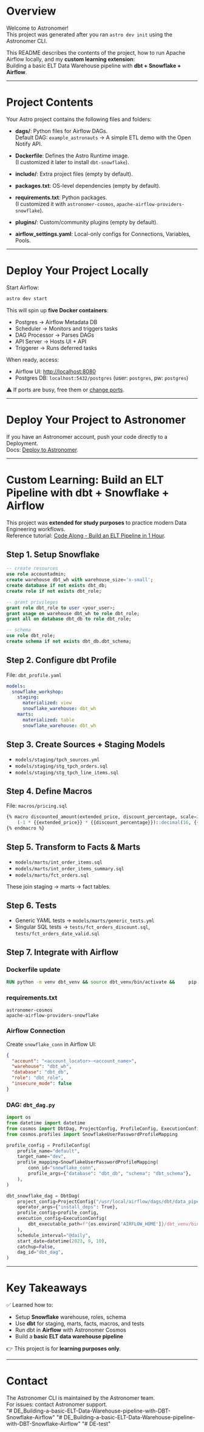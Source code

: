 # Overview

Welcome to Astronomer!  
This project was generated after you ran `astro dev init` using the Astronomer CLI.  

This README describes the contents of the project, how to run Apache Airflow locally, and my **custom learning extension**:  
Building a basic ELT Data Warehouse pipeline with **dbt + Snowflake + Airflow**.

---

# Project Contents

Your Astro project contains the following files and folders:

- **dags/**: Python files for Airflow DAGs.  
  Default DAG: `example_astronauts` → A simple ETL demo with the Open Notify API.

- **Dockerfile**: Defines the Astro Runtime image.  
  (I customized it later to install `dbt-snowflake`).

- **include/**: Extra project files (empty by default).

- **packages.txt**: OS-level dependencies (empty by default).

- **requirements.txt**: Python packages.  
  (I customized it with `astronomer-cosmos`, `apache-airflow-providers-snowflake`).

- **plugins/**: Custom/community plugins (empty by default).

- **airflow_settings.yaml**: Local-only configs for Connections, Variables, Pools.

---

# Deploy Your Project Locally

Start Airflow:

```bash
astro dev start
```

This will spin up **five Docker containers**:

- Postgres → Airflow Metadata DB  
- Scheduler → Monitors and triggers tasks  
- DAG Processor → Parses DAGs  
- API Server → Hosts UI + API  
- Triggerer → Runs deferred tasks  

When ready, access:  
- Airflow UI: [http://localhost:8080](http://localhost:8080)  
- Postgres DB: `localhost:5432/postgres` (user: `postgres`, pw: `postgres`)  

⚠️ If ports are busy, free them or [change ports](https://www.astronomer.io/docs/astro/cli/troubleshoot-locally#ports-are-not-available-for-my-local-airflow-webserver).

---

# Deploy Your Project to Astronomer

If you have an Astronomer account, push your code directly to a Deployment.  
Docs: [Deploy to Astronomer](https://www.astronomer.io/docs/astro/deploy-code/).

---

# Custom Learning: Build an ELT Pipeline with dbt + Snowflake + Airflow

This project was **extended for study purposes** to practice modern Data Engineering workflows.  
Reference tutorial: [Code Along - Build an ELT Pipeline in 1 Hour](https://bittersweet-mall-f00.notion.site/Code-along-build-an-ELT-Pipeline-in-1-Hour-dbt-Snowflake-Airflow-cffab118a21b40b8acd3d595a4db7c15).

## Step 1. Setup Snowflake

```sql
-- create resources
use role accountadmin;
create warehouse dbt_wh with warehouse_size='x-small';
create database if not exists dbt_db;
create role if not exists dbt_role;

-- grant privileges
grant role dbt_role to user <your_user>;
grant usage on warehouse dbt_wh to role dbt_role;
grant all on database dbt_db to role dbt_role;

-- schema
use role dbt_role;
create schema if not exists dbt_db.dbt_schema;
```

## Step 2. Configure dbt Profile

File: `dbt_profile.yaml`

```yaml
models:
  snowflake_workshop:
    staging:
      materialized: view
      snowflake_warehouse: dbt_wh
    marts:
      materialized: table
      snowflake_warehouse: dbt_wh
```

## Step 3. Create Sources + Staging Models

- `models/staging/tpch_sources.yml`  
- `models/staging/stg_tpch_orders.sql`  
- `models/staging/stg_tpch_line_items.sql`

## Step 4. Define Macros

File: `macros/pricing.sql`

```sql
{% macro discounted_amount(extended_price, discount_percentage, scale=2) %}
    (-1 * {{extended_price}} * {{discount_percentage}})::decimal(16, {{ scale }})
{% endmacro %}
```

## Step 5. Transform to Facts & Marts

- `models/marts/int_order_items.sql`  
- `models/marts/int_order_items_summary.sql`  
- `models/marts/fct_orders.sql`  

These join staging → marts → fact tables.

## Step 6. Tests

- Generic YAML tests → `models/marts/generic_tests.yml`  
- Singular SQL tests → `tests/fct_orders_discount.sql`, `tests/fct_orders_date_valid.sql`

## Step 7. Integrate with Airflow

### Dockerfile update

```dockerfile
RUN python -m venv dbt_venv && source dbt_venv/bin/activate &&     pip install --no-cache-dir dbt-snowflake && deactivate
```

### requirements.txt

```
astronomer-cosmos
apache-airflow-providers-snowflake
```

### Airflow Connection

Create `snowflake_conn` in Airflow UI:

```json
{
  "account": "<account_locator>-<account_name>",
  "warehouse": "dbt_wh",
  "database": "dbt_db",
  "role": "dbt_role",
  "insecure_mode": false
}
```

### DAG: `dbt_dag.py`

```python
import os
from datetime import datetime
from cosmos import DbtDag, ProjectConfig, ProfileConfig, ExecutionConfig
from cosmos.profiles import SnowflakeUserPasswordProfileMapping

profile_config = ProfileConfig(
    profile_name="default",
    target_name="dev",
    profile_mapping=SnowflakeUserPasswordProfileMapping(
        conn_id="snowflake_conn",
        profile_args={"database": "dbt_db", "schema": "dbt_schema"},
    ),
)

dbt_snowflake_dag = DbtDag(
    project_config=ProjectConfig("/usr/local/airflow/dags/dbt/data_pipeline"),
    operator_args={"install_deps": True},
    profile_config=profile_config,
    execution_config=ExecutionConfig(
        dbt_executable_path=f"{os.environ['AIRFLOW_HOME']}/dbt_venv/bin/dbt"
    ),
    schedule_interval="@daily",
    start_date=datetime(2023, 9, 10),
    catchup=False,
    dag_id="dbt_dag",
)
```

---

# Key Takeaways

✅ Learned how to:  
- Setup **Snowflake** warehouse, roles, schema  
- Use **dbt** for staging, marts, facts, macros, and tests  
- Run dbt in **Airflow** with Astronomer Cosmos  
- Build a **basic ELT data warehouse pipeline**  

👉 This project is for **learning purposes only**.  

---

# Contact

The Astronomer CLI is maintained by the Astronomer team.  
For issues: contact Astronomer support.  
"# DE_Building-a-basic-ELT-Data-Warehouse-pipeline-with-DBT-Snowflake-Airflow" 
"# DE_Building-a-basic-ELT-Data-Warehouse-pipeline-with-DBT-Snowflake-Airflow" 
"# DE-test" 
